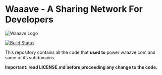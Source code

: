 Waaave - A Sharing Network For Developers
=========================================

![Waaave Logo](https://waaave.github.io/waaave-web/images/waaave-logo.png)

[![Build Status](https://travis-ci.org/valeriansaliou/waaave-web.svg?branch=master)](https://travis-ci.org/valeriansaliou/waaave-web)

This repository contains all the code that **used to** power waaave.com and some of its subdomains.

**Important: read LICENSE.md before proceeding any change to the code.**
